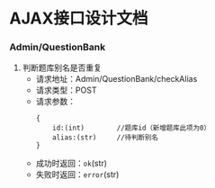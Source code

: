 # AJAX接口设计文档

### Admin/QuestionBank
1. 判断题库别名是否重复
	* 请求地址：Admin/QuestionBank/checkAlias
	* 请求类型：POST
	* 请求参数：
		```
		{
			id:(int) 		//题库id（新增题库此项为0）
			alias:(str) 	//待判断别名
		}
		```
	* 成功时返回：`ok`(str)
	* 失败时返回：`error`(str)